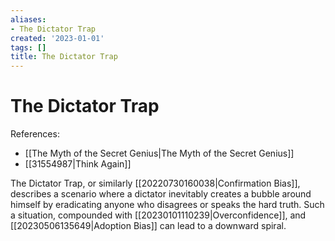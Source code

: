 ```yaml
---
aliases:
- The Dictator Trap
created: '2023-01-01'
tags: []
title: The Dictator Trap
---
```


# The Dictator Trap

References: 
- [[The Myth of the Secret Genius|The Myth of the Secret Genius]]
- [[31554987|Think Again]]

The Dictator Trap, or similarly [[20220730160038|Confirmation Bias]], describes a scenario where a dictator inevitably creates a bubble around himself by eradicating anyone who disagrees or speaks the hard truth. Such a situation, compounded with [[20230101110239|Overconfidence]], and [[20230506135649|Adoption Bias]] can lead to a downward spiral.